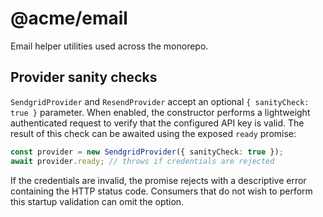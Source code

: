 # @acme/email

Email helper utilities used across the monorepo.

## Provider sanity checks

`SendgridProvider` and `ResendProvider` accept an optional `{ sanityCheck: true }`
parameter. When enabled, the constructor performs a lightweight authenticated
request to verify that the configured API key is valid.  The result of this
check can be awaited using the exposed `ready` promise:

```ts
const provider = new SendgridProvider({ sanityCheck: true });
await provider.ready; // throws if credentials are rejected
```

If the credentials are invalid, the promise rejects with a descriptive error
containing the HTTP status code.  Consumers that do not wish to perform this
startup validation can omit the option.
